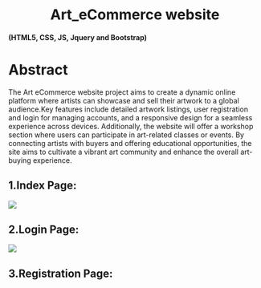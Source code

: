 <h1  style="text-align:center">  Art_eCommerce website</h1>
<h4>(HTML5, CSS, JS, Jquery and Bootstrap) </h4>
<h1>Abstract</h1>
<p> The Art eCommerce website project aims to create a dynamic online platform where artists can showcase and sell their artwork to a global audience.Key features include detailed artwork listings, user registration and login for managing accounts, and a responsive design for a seamless experience across devices. Additionally, the website will offer a workshop section where users can participate in art-related classes or events. By connecting artists with buyers and offering educational opportunities, the site aims to cultivate a vibrant art community and enhance the overall art-buying experience.
</p>
<h2>1.Index Page:</h2>
<img src="https://github.com/user-attachments/assets/66ea956a-4099-4c06-9ba3-3c4e8523ee68">
<h2>2.Login Page:</h2>
<img src="https://github.com/user-attachments/assets/88a2d2cb-e00f-40fb-bb7c-eafac8028b70">
<h2>3.Registration Page:</h2>

 
